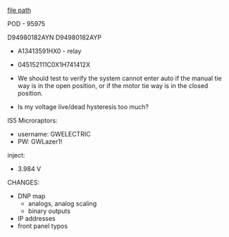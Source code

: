 
[file path](<file:///C:\Users\jnetherton\G&W Electric Co\US-PowerGridAutomation - Documents\_Lazer\120881 - Bauxite (Bretco)>)

POD - 95975


D94980182AYN
D94980182AYP
- A13413591HX0 - relay
- 045152111C0X1H741412X


- We should test to verify the system cannot enter auto if the manual tie way is in the open position, or if the motor tie way is in the closed position.

- Is my voltage live/dead hysteresis too much?


IS5 Microraptors:
- username: GWELECTRIC
- PW: GWLazer1!


inject:
- 3.984 V


CHANGES:
- DNP map
	- analogs, analog scaling
	- binary outputs
- IP addresses
- front panel typos